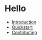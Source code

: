 # Hello

- [Introduction](introduction.md)
- [Quickstart](quickstart.md)
- [Contributing](contributing.md)
